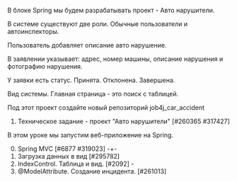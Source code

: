 В блоке Spring мы будем разрабатывать проект - Авто нарушители.

В системе существуют две роли. Обычные пользователи и автоинспекторы.

Пользователь добавляет описание авто нарушение.

В заявлении указывает: адрес, номер машины, описание нарушения и фотографию нарушения.

У заявки есть статус. Принята. Отклонена. Завершена.

Вид системы. Главная страница - это поиск с таблицей.

Под этот проект создайте новый репозиторий job4j_car_accident

1. Техническое задание - проект "Авто нарушители" [#260365 #317427]

В этом уроке мы запустим веб-приложение на Spring.

0. Spring MVC [#6877 #319023] -+-
1. Загрузка данных в вид [#295782]
2. IndexControl. Таблица и вид. [#2092] -
3. @ModelAttribute. Создание инцидента. [#261013]